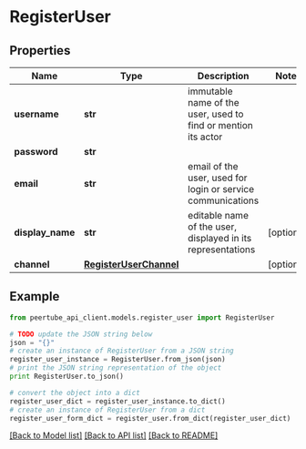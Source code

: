 # RegisterUser


## Properties
Name | Type | Description | Notes
------------ | ------------- | ------------- | -------------
**username** | **str** | immutable name of the user, used to find or mention its actor | 
**password** | **str** |  | 
**email** | **str** | email of the user, used for login or service communications | 
**display_name** | **str** | editable name of the user, displayed in its representations | [optional] 
**channel** | [**RegisterUserChannel**](RegisterUserChannel.md) |  | [optional] 

## Example

```python
from peertube_api_client.models.register_user import RegisterUser

# TODO update the JSON string below
json = "{}"
# create an instance of RegisterUser from a JSON string
register_user_instance = RegisterUser.from_json(json)
# print the JSON string representation of the object
print RegisterUser.to_json()

# convert the object into a dict
register_user_dict = register_user_instance.to_dict()
# create an instance of RegisterUser from a dict
register_user_form_dict = register_user.from_dict(register_user_dict)
```
[[Back to Model list]](../README.md#documentation-for-models) [[Back to API list]](../README.md#documentation-for-api-endpoints) [[Back to README]](../README.md)


